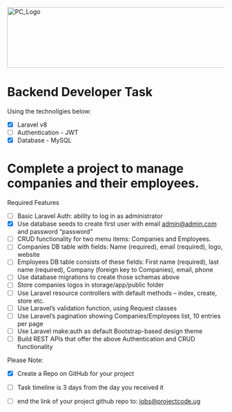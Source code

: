 <img src="https://github.com/ismailasega/projectCode-interview/blob/main/img/pcLogo.png" alt="PC_Logo" width="564" height="140">

# Backend Developer Task

Using the technoligies below:

- [x]  Laravel v8
- [ ] Authentication - JWT
- [x] Database - MySQL

# Complete a project to manage companies and their employees.

Required Features
- [ ] Basic Laravel Auth: ability to log in as administrator
- [x] Use database seeds to create first user with email admin@admin.com and password “password”
- [ ] CRUD functionality for two menu items: Companies and Employees.
- [ ] Companies DB table with fields: Name (required), email (required), logo, website
- [ ] Employees DB table consists of these fields: First name (required), last name (required), Company (foreign key to Companies), email, phone
- [ ] Use database migrations to create those schemas above
- [ ] Store companies logos in storage/app/public folder
- [ ] Use Laravel resource controllers with default methods – index, create, store etc.
- [ ] Use Laravel’s validation function, using Request classes
- [ ] Use Laravel’s pagination showing Companies/Employees list, 10 entries per page
- [ ] Use Laravel make:auth as default Bootstrap-based design theme
- [ ] Build REST APIs that offer the above Authentication and CRUD functionality

Please Note:
- [x] Create a Repo on GitHub for your project
- [ ] Task timeline is 3 days from the day you received it

- [ ] end the link of your project github repo to: jobs@projectcode.ug

